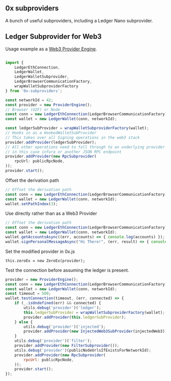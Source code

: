 ## 0x subproviders
A bunch of useful subproviders, including a Ledger Nano subprovider.

## Ledger Subprovider for Web3

Usage example as a [Web3 Provider Engine](https://github.com/MetaMask/provider-engine).

```js

import {
    LedgerEthConnection,
    LedgerWallet,
    LedgerWalletSubprovider,
    LedgerBrowserCommunicationFactory,
    wrapWalletSubproviderFactory
} from '0x-subproviders';

const networkId = 42;
const provider = new ProviderEngine();
// Browser (U2F) or Node
const conn = new LedgerEthConnection(LedgerBrowserCommunicationFactory);
const wallet = new LedgerWallet(conn, networkId);

const ledgerSubProvider = wrapWalletSubproviderFactory(wallet);
// Hooks in as a HookedWalletSubProvider
// This takes over all Signing operations in the web3 stack
provider.addProvider(ledgerSubProvider);
// All other operations need to fall through to an underlying provider
// in this case infura or another JSON RPC endpoint
provider.addProvider(new RpcSubprovider(
    rpcUrl: publicRpcNode,
));
provider.start();
```


Offset the derivation path
```js
// Offset the derivation path
const conn = new LedgerEthConnection(LedgerBrowserCommunicationFactory);
const wallet = new LedgerWallet(conn, networkId);
wallet.setPathIndex(3);
```

Use directly rather than as a Web3 Provider
```js
// Offset the derivation path
const conn = new LedgerEthConnection(LedgerBrowserCommunicationFactory);
const wallet = new LedgerWallet(conn, networkId);
wallet.getAccountsAsync((err, accounts) => { console.log(accounts) });
wallet.signPersonalMessageAsync("Hi There!", (err, result) => { console.log(result) });
```

Set the modified provider in 0x.js 
```
this.zeroEx = new ZeroEx(provider);
```

Test the connection before assuming the ledger is present.
```js
provider = new ProviderEngine();
const conn = new LedgerEthConnection(LedgerBrowserCommunicationFactory);
const wallet = new LedgerWallet(conn, networkId);
const timeout = 500;
wallet.testConnection(timeout, (err, connected) => {
    if (_.isUndefined(err) && connected) {
        utils.debug('provider')('ledger');
        this.ledgerSubProvider = wrapWalletSubproviderFactory(wallet);
        provider.addProvider(this.ledgerSubProvider);
    } else {
        utils.debug('provider')('injected');
        provider.addProvider(new InjectedWeb3SubProvider(injectedWeb3));
    }
    utils.debug('provider')('filter');
    provider.addProvider(new FilterSubprovider());
    utils.debug('provider')(publicNodeUrlsIfExistsForNetworkId);
    provider.addProvider(new RpcSubprovider(
        rpcUrl: publicRpcNode,
    ));
    provider.start();
});
```